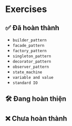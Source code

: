 # Exercises

## ✅ Đã hoàn thành
- `builder_pattern`
- `facade_pattern`
- `factory_pattern`
- `singleton_pattern`
- `decorator_pattern`
- `observer_pattern`
- `state_machine`
- `variable and value`
- `standard IO`
## 🛠️ Đang hoàn thiện

## ❌ Chưa hoàn thành


